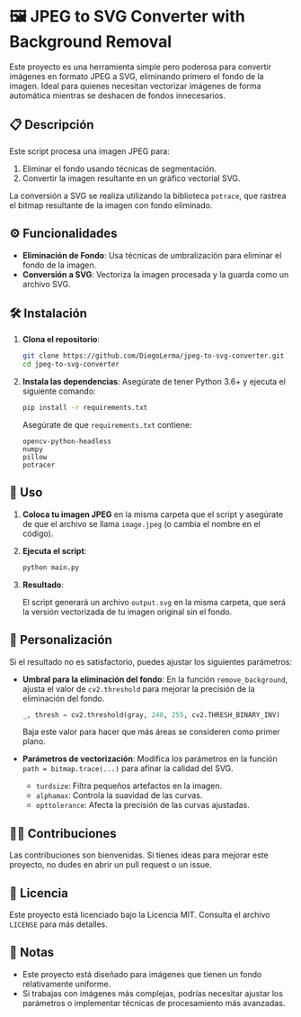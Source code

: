 
# 🖼️ JPEG to SVG Converter with Background Removal

Este proyecto es una herramienta simple pero poderosa para convertir imágenes en formato JPEG a SVG, eliminando primero el fondo de la imagen. Ideal para quienes necesitan vectorizar imágenes de forma automática mientras se deshacen de fondos innecesarios.

## 📋 Descripción

Este script procesa una imagen JPEG para:

1. Eliminar el fondo usando técnicas de segmentación.
2. Convertir la imagen resultante en un gráfico vectorial SVG.

La conversión a SVG se realiza utilizando la biblioteca `potrace`, que rastrea el bitmap resultante de la imagen con fondo eliminado.

## ⚙️ Funcionalidades

- **Eliminación de Fondo**: Usa técnicas de umbralización para eliminar el fondo de la imagen.
- **Conversión a SVG**: Vectoriza la imagen procesada y la guarda como un archivo SVG.

## 🛠️ Instalación

1. **Clona el repositorio**:

   ```bash
   git clone https://github.com/DiegoLerma/jpeg-to-svg-converter.git
   cd jpeg-to-svg-converter
   ```

2. **Instala las dependencias**:
   Asegúrate de tener Python 3.6+ y ejecuta el siguiente comando:

   ```bash
   pip install -r requirements.txt
   ```

   Asegúrate de que `requirements.txt` contiene:

   ```text
   opencv-python-headless
   numpy
   pillow
   potracer
   ```

## 🚀 Uso

1. **Coloca tu imagen JPEG** en la misma carpeta que el script y asegúrate de que el archivo se llama `image.jpeg` (o cambia el nombre en el código).

2. **Ejecuta el script**:

   ```bash
   python main.py
   ```

3. **Resultado**:

   El script generará un archivo `output.svg` en la misma carpeta, que será la versión vectorizada de tu imagen original sin el fondo.

## 🎨 Personalización

Si el resultado no es satisfactorio, puedes ajustar los siguientes parámetros:

- **Umbral para la eliminación del fondo**: En la función `remove_background`, ajusta el valor de `cv2.threshold` para mejorar la precisión de la eliminación del fondo.

  ```python
  _, thresh = cv2.threshold(gray, 240, 255, cv2.THRESH_BINARY_INV)
  ```

  Baja este valor para hacer que más áreas se consideren como primer plano.

- **Parámetros de vectorización**: Modifica los parámetros en la función `path = bitmap.trace(...)` para afinar la calidad del SVG.
  - `turdsize`: Filtra pequeños artefactos en la imagen.
  - `alphamax`: Controla la suavidad de las curvas.
  - `opttolerance`: Afecta la precisión de las curvas ajustadas.

## 👨‍💻 Contribuciones

Las contribuciones son bienvenidas. Si tienes ideas para mejorar este proyecto, no dudes en abrir un pull request o un issue.

## 📄 Licencia

Este proyecto está licenciado bajo la Licencia MIT. Consulta el archivo `LICENSE` para más detalles.

## 📝 Notas

- Este proyecto está diseñado para imágenes que tienen un fondo relativamente uniforme.
- Si trabajas con imágenes más complejas, podrías necesitar ajustar los parámetros o implementar técnicas de procesamiento más avanzadas.
